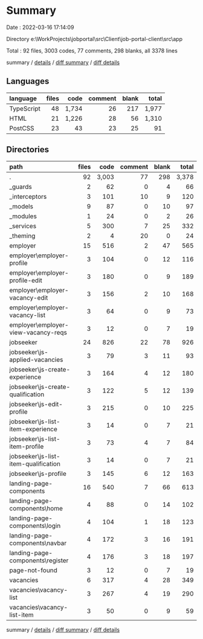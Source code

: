# Summary

Date : 2022-03-16 17:14:09

Directory e:\WorkProjects\jobportal\src\Client\job-portal-client\src\app

Total : 92 files,  3003 codes, 77 comments, 298 blanks, all 3378 lines

summary / [details](details.md) / [diff summary](diff.md) / [diff details](diff-details.md)

## Languages
| language | files | code | comment | blank | total |
| :--- | ---: | ---: | ---: | ---: | ---: |
| TypeScript | 48 | 1,734 | 26 | 217 | 1,977 |
| HTML | 21 | 1,226 | 28 | 56 | 1,310 |
| PostCSS | 23 | 43 | 23 | 25 | 91 |

## Directories
| path | files | code | comment | blank | total |
| :--- | ---: | ---: | ---: | ---: | ---: |
| . | 92 | 3,003 | 77 | 298 | 3,378 |
| _guards | 2 | 62 | 0 | 4 | 66 |
| _interceptors | 3 | 101 | 10 | 9 | 120 |
| _models | 9 | 87 | 0 | 10 | 97 |
| _modules | 1 | 24 | 0 | 2 | 26 |
| _services | 5 | 300 | 7 | 25 | 332 |
| _theming | 2 | 4 | 20 | 0 | 24 |
| employer | 15 | 516 | 2 | 47 | 565 |
| employer\employer-profile | 3 | 104 | 0 | 12 | 116 |
| employer\employer-profile-edit | 3 | 180 | 0 | 9 | 189 |
| employer\employer-vacancy-edit | 3 | 156 | 2 | 10 | 168 |
| employer\employer-vacancy-list | 3 | 64 | 0 | 9 | 73 |
| employer\employer-view-vacancy-reqs | 3 | 12 | 0 | 7 | 19 |
| jobseeker | 24 | 826 | 22 | 78 | 926 |
| jobseeker\js-applied-vacancies | 3 | 79 | 3 | 11 | 93 |
| jobseeker\js-create-experience | 3 | 164 | 4 | 12 | 180 |
| jobseeker\js-create-qualification | 3 | 122 | 5 | 12 | 139 |
| jobseeker\js-edit-profile | 3 | 215 | 0 | 10 | 225 |
| jobseeker\js-list-item-experience | 3 | 14 | 0 | 7 | 21 |
| jobseeker\js-list-item-profile | 3 | 73 | 4 | 7 | 84 |
| jobseeker\js-list-item-qualification | 3 | 14 | 0 | 7 | 21 |
| jobseeker\js-profile | 3 | 145 | 6 | 12 | 163 |
| landing-page-components | 16 | 540 | 7 | 66 | 613 |
| landing-page-components\home | 4 | 88 | 0 | 14 | 102 |
| landing-page-components\login | 4 | 104 | 1 | 18 | 123 |
| landing-page-components\navbar | 4 | 172 | 3 | 16 | 191 |
| landing-page-components\register | 4 | 176 | 3 | 18 | 197 |
| page-not-found | 3 | 12 | 0 | 7 | 19 |
| vacancies | 6 | 317 | 4 | 28 | 349 |
| vacancies\vacancy-list | 3 | 267 | 4 | 19 | 290 |
| vacancies\vacancy-list-item | 3 | 50 | 0 | 9 | 59 |

summary / [details](details.md) / [diff summary](diff.md) / [diff details](diff-details.md)